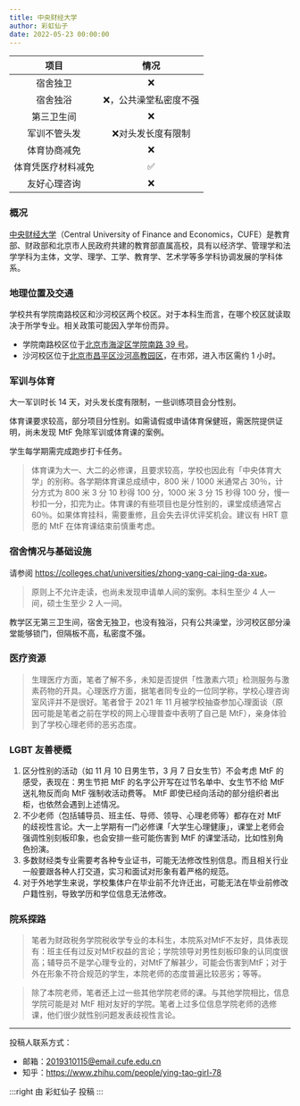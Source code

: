 ```yaml
---
title: 中央财经大学
author: 彩虹仙子
date: 2022-05-23 00:00:00
---
```


|项目|情况|
|:---:|:---:|
|宿舍独卫|❌|
|宿舍独浴|❌，公共澡堂私密度不强|
|第三卫生间|❌|
|军训不管头发|❌对头发长度有限制|
|体育协商减免|❌|
|体育凭医疗材料减免|✅|
|友好心理咨询|❌|

### 概况

[中央财经大学](https://www.cufe.edu.cn)（Central University of Finance and Economics，CUFE）是教育部、财政部和北京市人民政府共建的教育部直属高校，具有以经济学、管理学和法学学科为主体，文学、理学、工学、教育学、艺术学等多学科协调发展的学科体系。

### 地理位置及交通

学校共有学院南路校区和沙河校区两个校区。对于本科生而言，在哪个校区就读取决于所学专业。相关政策可能因入学年份而异。

- 学院南路校区位于[北京市海淀区学院南路 39 号](https://amap.com/place/B000A6EA36)。
- 沙河校区位于[北京市昌平区沙河高教园区](https://amap.com/place/B000A85ZAP)，在市郊，进入市区需约 1 小时。

### 军训与体育

大一军训时长 14 天，对头发长度有限制，一些训练项目会分性别。

体育课要求较高，部分项目分性别。如需请假或申请体育保健班，需医院提供证明，尚未发现 MtF 免除军训或体育课的案例。

学生每学期需完成跑步打卡任务。

> 体育课为大一、大二的必修课，且要求较高，学校也因此有「中央体育大学」的别称。各学期体育课总成绩中，800 米 / 1000 米通常占 30％，计分方式为 800 米 3 分 10 秒得 100 分，1000 米 3 分 15 秒得 100 分，慢一秒扣一分，扣完为止。体育课的有些项目也是分性别的，课堂成绩通常占 60％。如果体育挂科，需要重修，且会失去评优评奖机会。建议有 HRT 意愿的 MtF 在体育课结束前慎重考虑。

### 宿舍情况与基础设施

请参阅 <https://colleges.chat/universities/zhong-yang-cai-jing-da-xue>。

> 原则上不允许走读，也尚未发现申请单人间的案例。本科生至少 4 人一间，硕士生至少 2 人一间。

教学区无第三卫生间，宿舍无独卫，也没有独浴，只有公共澡堂，沙河校区部分澡堂能够锁门，但隔板不高，私密度不强。

### 医疗资源

> 生理医疗方面，笔者了解不多，未知是否提供「性激素六项」检测服务与激素药物的开具。心理医疗方面，据笔者同专业的一位同学称，学校心理咨询室风评并不是很好。笔者曾于 2021 年 11 月被学校抽查参加心理面谈（原因可能是笔者之前在学校的网上心理普查中表明了自己是 MtF），亲身体验到了学校心理老师的恶劣态度。

### LGBT 友善梗概

1. 区分性别的活动（如 11 月 10 日男生节，3 月 7 日女生节）不会考虑 MtF 的感受，表现在：男生节把 MtF 的名字公开写在过节名单中、女生节不给 MtF 送礼物反而向 MtF 强制收活动费等。 MtF 即使已经向活动的部分组织者出柜，也依然会遇到上述情况。
1. 不少老师（包括辅导员、班主任、导师、领导、心理老师等）都存在对 MtF 的歧视性言论。大一上学期有一门必修课「大学生心理健康」，课堂上老师会强调性别刻板印象，也会安排一些可能伤害到 MtF 的课堂活动，比如性别角色扮演。
1. 多数财经类专业需要考各种专业证书，可能无法修改性别信息。而且相关行业一般要跟各种人打交道，实习和面试对形象有着严格的规范。
1. 对于外地学生来说，学校集体户在毕业前不允许迁出，可能无法在毕业前修改户籍性别，导致学历和学位信息无法修改。

### 院系探路

> 笔者为财政税务学院税收学专业的本科生，本院系对MtF不友好，具体表现有：班主任有过反对MtF权益的言论；学院领导对男性刻板印象的认同度很高；辅导员不是学心理专业的，对MtF了解甚少，可能会伤害到MtF；对于外在形象不符合规范的学生，本院老师的态度普遍比较恶劣；等等。

> 除了本院老师，笔者还上过一些其他学院老师的课。与其他学院相比，信息学院可能是对 MtF 相对友好的学院。笔者上过多位信息学院老师的选修课，他们很少就性别问题发表歧视性言论。

-------

投稿人联系方式：

- 邮箱：<2019310115@email.cufe.edu.cn>
- 知乎：<https://www.zhihu.com/people/ying-tao-girl-78>

:::right
由 彩虹仙子 投稿
:::
